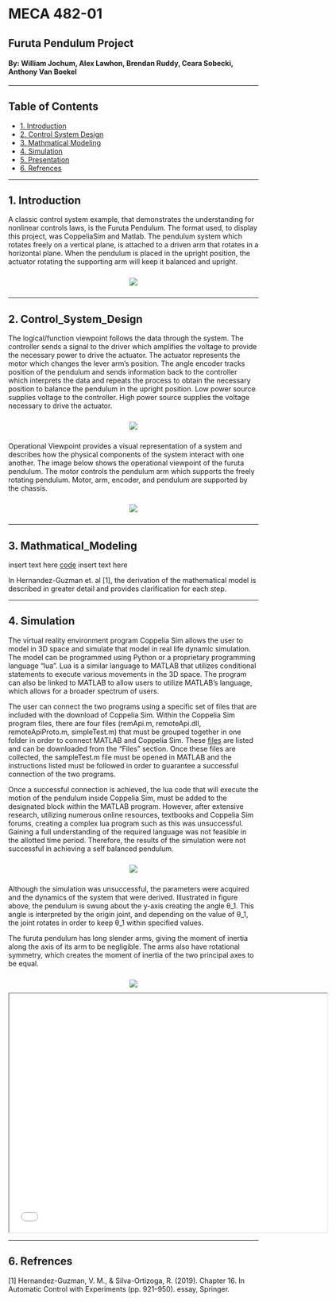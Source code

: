 # MECA 482-01 
  
##  Furuta Pendulum Project
  
####  By: William Jochum, Alex Lawhon, Brendan Ruddy, Ceara Sobecki, Anthony Van Boekel
-----------------------------------------------------------------------------------------
## Table of Contents
- [1. Introduction](#1-Introduction)
- [2. Control System Design](#2-Control_System_Design)
- [3. Mathmatical Modeling](#3-Mathmatical_Modeling)
- [4. Simulation](#4-Simulation)
- [5. Presentation](#5-Presentation)
- [6. Refrences](#6-Refrences)

-----------------------------------------------------------------------------------------
## 1. Introduction

A classic control system example, that demonstrates the understanding for nonlinear controls laws, is the Furuta Pendulum.
The format used, to display this project, was CoppeliaSim and Matlab. The pendulum system which rotates freely on a vertical plane, is attached to a driven arm that rotates in a horizontal plane. When the pendulum is placed in the upright position, the actuator rotating the supporting arm will keep it balanced and upright. 


<p align = "center">
  <img src = "Images/Capabilities_Database.PNG" style="margin:10px 10px">
</p>

-----------------------------------------------------------------------------------------
## 2. Control_System_Design

The logical/function viewpoint follows the data through the system. The controller sends a signal to the driver which amplifies the voltage to provide the necessary power to drive the actuator. The actuator represents the motor which changes the lever arm’s position. The angle encoder tracks position of the pendulum and sends information back to the controller which interprets the data and repeats the process to obtain the necessary position to balance the pendulum in the upright position. Low power source supplies voltage to the controller. High power source supplies the voltage necessary to drive the actuator.


<p align = "center">
  <img src = "Images/Logical.png" style="margin:10px 10px">
</p>

Operational Viewpoint provides a visual representation of a system and describes how the physical components of the system interact with one another. The image below shows the operational viewpoint of the furuta pendulum. The motor controls the pendulum arm which supports the freely rotating pendulum. Motor, arm, encoder, and pendulum are supported by the chassis.

<p align = "center">
  <img src = "Images/Operational.png" style="margin:10px 10px">
</p>

-----------------------------------------------------------------------------------------
## 3. Mathmatical_Modeling

insert text here
 [code](MECA_482_Project_Code.m) 
 insert text here
 
  In Hernandez-Guzman et. al [1], the derivation of the mathematical model is described in greater detail and provides clarification for each step.

-----------------------------------------------------------------------------------------
## 4. Simulation

The virtual reality environment program Coppelia Sim allows the user to model in 3D space and simulate that model in real life dynamic simulation. The model can be programmed using Python or a proprietary programming language “lua”. Lua is a similar language to MATLAB that utilizes conditional statements to execute various movements in the 3D space. The program can also be linked to MATLAB to allow users to utilize MATLAB’s language, which allows for a broader spectrum of users. 

The user can connect the two programs using a specific set of  files that are included with the download of Coppelia Sim. Within the Coppelia Sim program files, there are four files (remApi.m, remoteApi.dll, remoteApiProto.m, simpleTest.m) that must be grouped together in one folder in order to connect MATLAB and Coppelia Sim. These [files](/Files) are listed and can be downloaded from the “Files” section. Once these files are collected, the sampleTest.m file must be opened in MATLAB and the instructions listed must be followed in order to guarantee a successful connection of the two programs. 

Once a successful connection is achieved, the lua code that will execute the motion of the pendulum inside Coppelia Sim, must be added to the designated block within the MATLAB program. However, after extensive research, utilizing numerous online resources, textbooks and Coppelia Sim forums, creating a complex lua program such as this was unsuccessful. Gaining a full understanding of the required language was not feasible in the allotted time period. Therefore, the results of the simulation were not successful in achieving a self balanced pendulum.

<p align = "center">
  <img src = "Images/FBD_Furuta.png" style="margin:10px 10px">
</p>

Although the simulation was unsuccessful, the parameters were acquired and the dynamics of the system that were derived. Illustrated in figure above, the pendulum is swung about the y-axis creating the angle θ_1. This angle is interpreted by the origin joint, and depending on the value of θ_1, the joint rotates in order to keep θ_1 within specified values. 

The furuta pendulum has long slender arms, giving the moment of inertia along the axis of its arm to be negligible. The arms also have rotational symmetry, which creates the moment of inertia of the two principal axes to be equal. 

<p align = "center">
  <img src = "Images/Matlab_results.png" style="margin:10px 10px">
  <iframe src="presentation/Furuta Pendulum Sim.mp4" width="640" height="480" allow="autoplay"> </iframe>
</p>

-----------------------------------------------------------------------------------------
## 6. Refrences
 
 [1] Hernandez-Guzman, V. M., & Silva-Ortizoga, R. (2019). Chapter 16. In Automatic Control with Experiments (pp. 921–950). essay, Springer.
